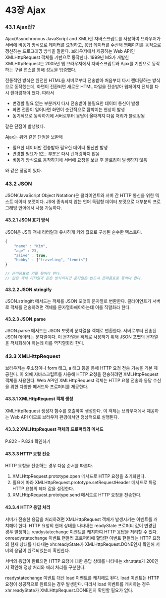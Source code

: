 # 43장 Ajax

### 43.1 Ajax란?

Ajax(Asynchronous JavaScript and XML)란 자바스크립트를 사용하여 브라우저가 서버에 비동기 방식으로 데이터를 요청하고, 응답 데이터를 수신해 웹페이지를 동적으로 갱신하는 프로그래밍 방식을 말한다. 브라우저에서 제공하는 Web API인 XMLHttpRequest 객체를 기반으로 동작한다. 1999년 MS가 개발한 XMLHttpRequest는 2005년 웹 브라우저에서 자바스크립트와 Ajax를 기반으로 동작하는 구글 맵스를 통해 성능을 입증했다.

전통적인 방식은 완전한 HTML을 서버로부터 전송받아 처음부터 다시 렌더링하는 방식으로 동작했는데, 화면이 전환되면 새로운 HTML 파일을 전송받아 웹페이지 전체를 다시 렌더링해야 했다. 따라서

* 변경할 필요 없는 부분까지 다시 전송받아 불필요한 데이터 통신이 발생
* 화면 전환이 일어나면 화면이 순간적으로 깜빡이는 현상이 발생
* 동기적으로 동작하기에 서버로부터 응답이 올때까지 다음 처리가 블로킹됨

같은 단점이 발생했다.

Ajax는 위와 같은 단점을 보완해&#x20;

* 필요한 데이터만 전송받아 필요한 데이터 통신만 발생
* 변경할 필요가 없는 부분은 다시 렌더링하지 않음
* 비동기 방식으로 동작하기에 서버에 요청을 보낸 후 블로킹이 발생하지 않음

와 같은 장점이 있다.



### 43.2 JSON

JSON(JavaScript Object Notation)은 클라이언트와 서버 간 HTTP 통신을 위한 텍스트 데이터 포맷이다. JS에 종속되지 않는 언어 독립형 데이터 포맷으로 대부분의 프로그래밍 언어에서 사용 가능하다.



#### 43.2.1 JSON 표기 방식

JSON은 JS의 객체 리터럴과 유사하게 키와 값으로 구성된 순수한 텍스트다.

```javascript
{
    "name" : "Kim",
    "age" : 23,
    "alive" : true,
    "hobby" : ["traveling", "tennis"]
}

// 큰따옴표로 키를 묶어야 한다.
// 값은 객체 리터럴과 같은 방식이지만 문자열은 반드시 큰따옴표로 묶어야 한다.
```



#### 43.2.2 JSON.stringify

JSON.stringift 메서드는 객체를 JSON 포맷의 문자열로 변환한다. 클라이언트가 서버로 객체를 전송하려면 객체를 문자열화해야하는데 이를 직렬화라 한다.



#### 43.2.3 JSON.parse

JSON.parse 메서드는 JSON 포맷의 문자열을 객체로 변환한다. 서버로부터 전송된 JSON 데이터는 문자열이다. 이 문자열을 객체로 사용하기 위해 JSON 포맷의 문자열을 객체화해야 하는데 이를 역직렬화라 한다.



### 43.3 XMLHttpRequest

브라우저는 주소창이나 form 태그, a 태그 등을 통해 HTTP 요청 전송 기능을 기본 제공한다. 이 외에 자바스크립트를 사용해 HTTP 요청을 전송하려면 XMLHttpRequest 객체를 사용한다. Web API인 XMLHttpRequest 객체는 HTTP 요청 전송과 응답 수신을 위한 다양한 메서드와 프로퍼티를 제공한다.



#### 43.3.1 XMLHttpRequest 객체 생성

XMLHttpRequest 생성자 함수를 호출하여 생성한다. 이 객체는 브라우저에서 제공하는 Web API 이므로 브라우저 환경에서만 정상적으로 실행된다.



#### 43.3.2 XMLHttpRequest 객체의 프로퍼티와 메서드

P.822 - P.824 확인하기



#### 43.3.3 HTTP 요청 전송

HTTP 요청을 전송하는 경우 다음 순서를 따른다.

1. XMLHttpRequest.prototype.open 메서드로 HTTP 요청을 초기화한다.
2. 필요에 따라 XMLHttpRequest.prototype.setRequestHeader 메서드로 특정 HTTP 요청의 헤더 값을 설정한다.
3. XMLHttpRequest.prototype.send 메서드로 HTTP 요청을 전송한다.



#### 43.3.4 HTTP 응답 처리

서버가 전송한 응답을 처리하려면 XMLHttpRequest 객체가 발생시키는 이벤트를 캐치해야 한다. HTTP 요청의 현재 상태를 나타내는 readyState 프로퍼티 값이 변경된 경우 발생하는 readystatechange 이벤트를 캐치하여 HTTP 응답을 처리할 수 있다. onreadystatechange 이벤트 핸들러 프로퍼티에 할당한 이벤트 핸들러는 HTTP 요청의 현재 상태를 나타내는 xhr.readyState가 XMLHttpRequest.DONE인지 확인해 서버의 응답이 완료되었는지 확인한다.

서버의 응답이 완료되면 HTTP 요청에 대한 응답 상태를 나타내는 xhr.state가 200인지 확인해 정상 처리와 에러 처리를 구분한다.

readystatechange 이벤트 대신 load 이벤트를 캐치해도 된다. load 이벤트는 HTTP 요청이 성공적으로 완료되는 경우 발생한다. 따라서 load 이벤트를 캐치하는 경우 xhr.readyState가 XMLHttpRequest.DONE인지 확인할 필요가 없다.



